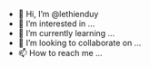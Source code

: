- 👋 Hi, I’m @lethienduy
- 👀 I’m interested in ...
- 🌱 I’m currently learning ...
- 💞️ I’m looking to collaborate on ...
- 📫 How to reach me ...

<!---
lethienduy/lethienduy is a ✨ special ✨ repository because its `README.md` (this file) appears on your GitHub profile.
You can click the Preview link to take a look at your changes.
--->
